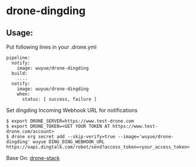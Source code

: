 # drone-dingding

## Usage:

Put following lines in your .drone.yml

    pipeline:
      notify:
        image: wuyue/drone-dingding
      build:
        ....
      notify:
        image: wuyue/drone-dingding
        when:
          status: [ success, failure ]

Set dingding Incoming Webhook URL for notifications
 
    $ export DRONE_SERVER=https://www.test-drone.com
    $ export DRONE_TOKEN=<GET YOUR TOKEN AT https://www.test-drone.com/account>
    $ drone org secret add --skip-verify=true --image='wuyue/drone-dingding' wuyue DING_DING_WEBHOOK_URL https://oapi.dingtalk.com/robot/send?access_token=<your_access_token>

Base On: [drone-stack](https://github.com/songsterr/drone-slack)
